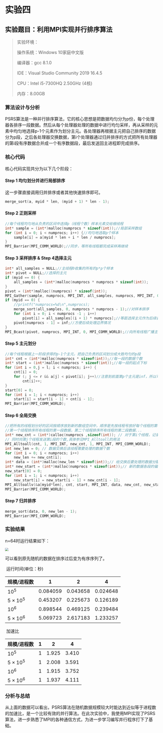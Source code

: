 # 实验四

## 实验题目：利用MPI实现并行排序算法

>实验环境：
>
>操作系统：Windows 10家庭中文版
>
>编译器：gcc 8.1.0
>
>IDE：Visual Studio Community 2019 16.4.5
>
>CPU：Intel i5-7300HQ 2.50GHz (4核)
>
>内存：8.00GB

### 算法设计与分析

PSRS算法是一种并行排序算法，它的核心思想是把数据均匀分为p份，每个处理器各排序一段数据。然后从每个处理器处理的数据中进行均匀采样，再从采样的元素中均匀地选择p-1个元素作为划分主元。各处理器再根据主元把自己排序的数据分为p段，之后各处理器交换数据，第i个处理器通过归并排序的方式把所有处理器的第i段有序数据合并成一个有序数据段，最后发送回主进程即完成排序。

### 核心代码

核心代码实现共分为以下几个阶段：

#### Step 1 均匀划分并进行局部排序

这一步骤直接调用归并排序或者其他快速排序即可。

```c++
merge_sort(a, myid * len, (myid + 1) * len - 1);
```

#### Step 2 正则采样

```c++
//每个线程均匀地从负责的区间中选择p（线程个数）样本元素交给根线程
int* sample = (int*)malloc(numprocs * sizeof(int));//局部采样数组
for (int i = 0; i < numprocs; i++) {//均匀地选取p个样本
    sample[i] = a[myid * len + i * len / numprocs];
}
MPI_Barrier(MPI_COMM_WORLD);//同步，等所有线程都完成采样再继续
```

#### Step 3 采样排序 & Step 4选择主元

```c++
int* all_samples = NULL;//主线程0收集的所有的p*p个样本
int* pivot = NULL;//选择的主元
if (myid == 0) {
    all_samples = (int*)malloc(numprocs * numprocs * sizeof(int));
}
pivot = (int*)malloc((numprocs) * sizeof(int));
MPI_Gather(sample, numprocs, MPI_INT, all_samples, numprocs, MPI_INT, 0, MPI_COMM_WORLD);
if (myid == 0) {
    //printf("numprocs=%d\n",numprocs);
    merge_sort(all_samples, 0, numprocs * numprocs - 1);//对样本排序
    for (int i = 0; i < numprocs -1 ; i++)
        pivot[i] = all_samples[(i + 1) * numprocs];//等距选择主元作为后续各进程划分数据的依据
    pivot[numprocs - 1] = inf;//方便后续处理边界情况
}
MPI_Bcast(pivot, numprocs, MPI_INT, 0, MPI_COMM_WORLD);//向所有线程广播主元
```

#### Step 5 主元划分

```c++
//每个线程根据上一阶段求得的p-1个主元，把自己负责的区间划分成大致均匀的p段
int* cnt = (int*)malloc(numprocs * sizeof(int));//每一段的数据个数
int* start = (int*)malloc(numprocs * sizeof(int));//每一段的起点下标
for (int i = 0,j = l; i < numprocs; i++) {
    cnt[i] = 0;
    for (; j <= r && a[j] < pivot[i]; j++)//注意到前面第p个主元是inf，所以可以不用特判最后一段
        cnt[i]++;
}
start[0] = 0;
for (int i = 1; i < numprocs; i++)
    start[i] = start[i - 1] + cnt[i - 1];
MPI_Barrier(MPI_COMM_WORLD);
```

#### Step 6 全局交换

```c++
//把所有的线程划分好的区间按顺序放到新的数组空间中，顺序是先按线程号放好每个线程的第一段数据，再放每个线程的第二段数据，以此类推
//第一个线程排序所有线程的第一段数据，第二个线程排序所有线程的第二段数据...
int* new_cnt = (int*)calloc(numprocs ,sizeof(int)); // 对于第i个线程，记录的是它从各个线程接收的第i段的数据个数
// 同时向第j个线程发送第i段的个数,具体参见MPI_Alltoall的用法
MPI_Alltoall(cnt, 1, MPI_INT, new_cnt, 1, MPI_INT, MPI_COMM_WORLD);
int new_len = 0; // 数据交换后该线程需要处理的数据个数
for (int i = 0; i < numprocs; i++)
    new_len += new_cnt[i];
int* data = (int*)malloc(new_len * sizeof(int));// 给交换后要处理的数据分配空间
int* new_start = (int*)malloc(numprocs * sizeof(int));// 新的数据各段的偏移地址
new_start[0] = 0;
for (int i = 1; i < numprocs; i++)
    new_start[i] = new_start[i - 1] + new_cnt[i - 1];
MPI_Alltoallv(&a[myid*len], cnt, start, MPI_INT, data, new_cnt, new_start, MPI_INT, MPI_COMM_WORLD);// 发送分好段的数据到对应的线程中
MPI_Barrier(MPI_COMM_WORLD);
```
#### Step 7 归并排序

```c++
merge_sort(data, 0, new_len - 1);
MPI_Barrier(MPI_COMM_WORLD);
```

### 实验结果

n=64时运行结果如下：

<img src="E:\STUDY\Parallel Computing\lab4\1.jpg" style="zoom:67%;" />

可以看到原先随机的数据在排序过后变为有序序列了。

​																							运行时间(单位：秒)

| 规模/进程数   | 1        | 2        | 4        |
| ------------- | -------- | -------- | -------- |
| $10^5$        | 0.084059 | 0.043658 | 0.024648 |
| $5\times10^5$ | 0.453207 | 0.225673 | 0.126189 |
| $10^6$        | 0.898544 | 0.469125 | 0.239484 |
| $5\times10^6$ | 5.069723 | 2.617183 | 1.233257 |

​																								加速比

| 规模/进程数   | 1    | 2     | 4     |
| ------------- | ---- | ----- | ----- |
| $10^5$        | 1    | 1.925 | 3.410 |
| $5\times10^5$ | 1    | 2.008 | 3.591 |
| $10^6$        | 1    | 1.915 | 3.752 |
| $5\times10^6$ | 1    | 1.937 | 4.111 |

### 分析与总结

从上面的数据可以看出，PSRS算法在随机数据规模较大时能达到近似等于进程数的加速比，是一个比较有效的并行算法。在此次实验中，我使用MPI实现了PSRS算法，进一步熟悉了MPI的各种通信方式，为进一步学习编写并行程序打下了基础。